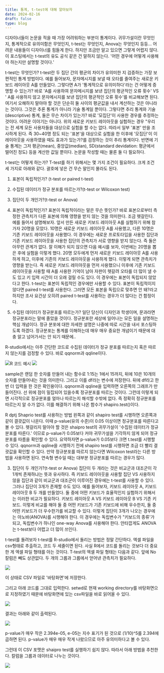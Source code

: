 ```yaml
---
title: 통계, t-test에 대해 알아보자
date: 2024-02-16
draft: false
type: blog
---
```


디자이너들이 논문을 적을 때 가장 어려워하는 부분이 통계이다. 귀무가설이란 무엇인지, 통계적으로 유의미함은 무엇인지, t-test는 무엇인지, Anova는 무엇인지 등등... 어려운 내용들이 디자이너를 힘들게 한다. 하지만 조금만 알고 있으면 그렇게 어렵지 않다. 이 포스팅에서는 t-test의 유도 공식 같은 건 말하지 않는다. '어떤 경우에 어떻게 사용해야 하는지만 설명할 것이다.'

t-test는 무엇인가?
t-test란 두 집단 간의 평균의 차이가 유의미한 지 검증하는 가장 보편적인 통계 방법이다. 예를 들어보자, 문자메시지를 보낼 때 오타를 줄여주는 새로운 키보드 레이아웃 A를 만들었다. 그렇다면 A가 '통계적으로 유의미하다'라는 건 어떻게 증명할 수 있는가? 바로 'A를 사용하여 문자메시지를 보낸 집단의 평균적인 오류 횟수' VS ' A를 사용하지 않고 문자메시지를 보낸 집단의 평균적인 오류 횟수'를 비교해보면 된다. 여기서 오해하지 말아야 할 것은 단순히 둘 사이의 평균값을 내서 계산하는 것은 아니라는 것이다. 그것은 추론 통계가 아니라 기술 통계일 뿐이다. 그렇다면 추리 통계와 기술(descriptive) 통계, 둘은 무슨 차이가 있는가? 바로 '모집단'이 사용한 경우를 추정하는 것이다. 어려운 이야기는 아니다. 위의 새로운 키보드 레이아웃을 실험하는 경우 "우리는 전 세계 모든 사용자들을 대상으로 실험을 할 수는 없다. 따라서 일부 '표본' 만을 조사하게 된다. 즉 30~40명 정도 되는 '표본'을 대상으로 실험을 한 이후에 '모집단'이 이 레이아웃을 사용하였을 때도 효과가 있는가?를 검정하는 것이 추리 통계이다. 반면에 기술 통계는 그저 평균(mean), 중앙값(median), SD(standard devidation: 평균에서 떨어진 정도) 등을 계산한 값일 뿐이다. 논문을 작성할 때는 물론 둘 다 필요하다.

t-test는 어떻게 하는가?
T-test를 하기 위해서는 몇 가지 조건이 필요하다. 크게 조건 세 가지로 아래와 같다. 괄호에 넣은 건 무슨 말인지 몰라도 된다.

1. 표본이 독립적인가? (t-test or paired t-test)

2. 수집된 데이터가 정규 분포를 따르는가?(t-test or Wilcoxon test)

3. 집단이 두 개인가?(t-test or Anova)

4. 표본이 독립적인가?
   표본이 독립적이라는 말은 무슨 뜻인가? 바로 표본으로부터 측정한 관측치가 다른 표본에 의해 영향을 받지 않는 것을 의미한다. 조금 헷갈린다. 예를 들어서 설명해보자. 앞서 만든 새로운 키보드 레이아웃 A를 실험하기 위해 참가자 20명을 모았다. 10명은 새로운 키보드 레이아웃 A를 사용했고, 다른 10명은 기존 키보드 레이아웃을 사용했다. 이 경우에는 새로운 프로토타입을 사용한 집단과 기존 키보드 레이아웃을 사용한 집단의 관측치가 서로 영향을 받지 않는다. 즉 둘은 아무런 관계가 없다. 잘 이해가 되지 않으면 다음 예시를 보자, 이번에는 20명을 뽑은 후에 실험을 이렇게 했다. 20명 모두에게 먼저 새로운 키보드 레이아웃 A를 사용하게 하고, 이후에 기존의 키보드 레이아웃을 사용하게 했다. 이렇게 되면 관측치가 영향을 받는다. 즉 새로운 키보드 레이아웃을 먼저 사용했으니 이후에 기존 키보드 레이아웃을 사용할 때 A를 사용한 기억이 남아 자판이 헷갈려 오타를 더 많이 낼 수도 있고 키 입력 시간이 더 오래 걸릴 수도 있다. 이 경우에는 표본이 독립되지 않았다고 한다. t-test는 표본이 독립적인 경우에만 사용할 수 있다. 표본이 독립적이지 않다면 paired t-test를 사용한다. 그러면 모든 표본을 독립으로 맞추면 안 돼?라고 하지만 조사 요건상 오히려 paired t-test를 사용하는 경우가 더 많다는 건 함정이다.

5. 수집된 데이터가 정규분포를 따르는가?
   일단 당신이 디자인과 학생이며, 문과라면 정규분포라는 말에 졸았을 것이다. 정규분포란 세상에 일어나는 모든 일을 설명하는 핵심 개념이다. 정규 분포에 대한 자세한 설명은 나중에 따로 시간을 내서 포스팅하도록 하겠다. 정규분포는 통계를 이해하는데 매우 매우 중요한 개념이기 때문에 대충 알고 넘어가서는 안 되기 때문에..

R-studio에서는 아주 간단한 코드로 수집된 데이터가 정규 분포를 따르는지 혹은 따르지 않는지를 검정할 수 있다. 바로 qqnorm과 qqline이다.

![R 코드 예시](https://res.cloudinary.com/jihoon/image/upload/w_400/f_auto/v1712473782/R1280x0.fpng_o6rlzd.png)
![](https://res.cloudinary.com/jihoon/image/upload/w_400/v1712474741/R1280x0.fpng_xmrdt8.png)

sample은 랜덤 한 숫자를 만들어 내는 함수로 1:15는 1에서 15까지, 뒤에 10은 10개의 숫자를 만들어내는 것을 의미한다. 그리고 이를 df라는 변수에 저장한다. 뒤에 df라고 한 번 더 입력을 한 것은 확인용이다. qqnorm과 qqline을 입력하면 오른쪽의 그래프가 만들어진다. 선 위에 점이 밀집되어 있을수록 정규분포를 따르는 것이다. 그런데 이렇게 되면 시각적으로 정규분포를 얼마나 따르는지 해석할 수밖에 없다. 즉 정확히 정규분포를 따르는지 알 수가 없다. 이를 해결하기 위해 나온 함수가 shapiro.test()이다.

R dptj Shaprio test를 사용하는 방법
왼쪽과 같이 shapiro test를 시행하면 오른쪽과 같이 결괏값이 나온다. 이때 p-value(유의 수준)이 0.05 이상이면 정규분포를 따른다고 볼 수 있다. 헷갈리지 말아야 할 것은 shaipro test의 귀무가설이 '수집된 데이터가 정규 분포를 따른다.' 이므로 p-value가 0.05보다 커야 귀무가설을 기각하지 않게 되어 정규분포를 따름을 확인할 수 있다. 요약하자면 p-value가 0.05보다 크면 t.test를 시행할 수 있다. qqnorm과 qqline을 시행하기 전에 shapiro test를 시행하면 조금 더 빨리 결괏값을 확인할 수 있다. 만약 정규분포를 따르지 않는다면 Wilcoxon test라는 다른 방법을 사용하면 된다. 연속형 변수일 때는 대부분 정규분포를 따르는 경우가 많다.

3. 집단이 두 개인가?(t-test or Anova)
   집단이 두 개라는 것은 비교군과 대조군이 각 1개씩 존재하냐는 뜻과 유사하다. 즉 키보드 레이아웃을 사용할 집단 VS 사용하지 않을 집단과 같이 비교군과 대조군이 이루어진 경우에는 t-test를 사용할 수 있다. 그러나 집단이 3개가 존재할 수도 있다. 예를 들어보자, 키보드 레이아웃 A, 키보드 레이아웃 B 두 개를 만들었다. 둘 중에 어떤 키보드가 효율적인지 실험하기 위해서는 이러한 비교가 필요하다. 키보드 레이아웃 A VS 키보드 레이아웃 B VS 기존 키보드. 이렇게 비교를 해야 둘 중 어떤 키보드가 기존 키보드에 비해 우수한지, 둘 중 어떤 키보드가 더 우수한가를 비교할 수 있다. 이렇게 집단이 3개가 나오는 경우에는 아노바(ANOVA)를 시행해야 한다. 이 경우에는 독립변수가 "키보드의 종류'가 되고, 독립변수가 하나인 one-way Anova를 사용해야 한다. 안타깝게도 ANOVA는 t-test보다 어렵고 더 많이 쓰인다.

t-test를 돌려보자
t-test를 R-studio에서 돌리는 방법은 정말 간단하다. 엑셀 파일을 csv형태로 추출하고, 코드 두 세줄이면 된다. 사실 R에서 코드를 돌리는 것보다 더 중요한 게 엑셀 파일 형태를 아는 것이다. T-test의 엑셀 파일 형태는 다음과 같다. 앞에 No 칼럼은 빼도 상관없다. 두 개의 그룹과 그룹에서 얻어낸 관측치가 필요하다.

![](https://res.cloudinary.com/jihoon/image/upload/w_640/v1712474751/R1280x0.fpng_f6ia7z.png)

이 상태로 CSV 파일로 '바탕화면'에 저장한다.

그리고 아래 코드를 그대로 입력한다. setwd로 현재 working directory를 바탕화면으로 지정하였기 때문에 바탕화면에 있는 csv파일을 바로 읽어올 수 있다.

![](https://res.cloudinary.com/jihoon/image/upload/w_640/v1712474757/R1280x0.fpng_i6g4dn.png)

결과는 아래와 같이 출력된다.

![](https://res.cloudinary.com/jihoon/image/upload/w_640/v1712474768/R1280x0.fpng_pgo7xm.png)

p-value가 매우 작은 2.394e-05, e-05는 지수 표기가 된 것으로 (1/10)^5를 2.394에 곱하면 된다. p-value가 매우 매우 작게 나왔으므로 아주 유의미하다고 볼 수 있다.

그런데 이 CSV 포맷은 shaipro test를 실행하기 쉽지 않다. 따라서 아래 방법을 추천한다. 칼럼을 그룹과 데이터로 나누는 것이다.

![](https://res.cloudinary.com/jihoon/image/upload/w_640/f_auto/v1712475010/%E1%84%89%E1%85%B3%E1%84%8F%E1%85%B3%E1%84%85%E1%85%B5%E1%86%AB%E1%84%89%E1%85%A3%E1%86%BA_2024-04-07_%E1%84%8B%E1%85%A9%E1%84%92%E1%85%AE_4.29.46_mlh6pa.png)
